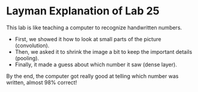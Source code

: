 # Layman Explanation of Lab 25

This lab is like teaching a computer to recognize handwritten numbers.

- First, we showed it how to look at small parts of the picture (convolution).
- Then, we asked it to shrink the image a bit to keep the important details (pooling).
- Finally, it made a guess about which number it saw (dense layer).

By the end, the computer got really good at telling which number was written, almost 98% correct!
